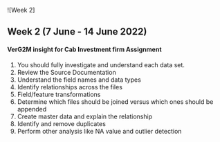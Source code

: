 ![Week 2]
## Week 2 (7 June - 14 June 2022)

#### VerG2M insight for Cab Investment firm Assignment 
1) You should fully investigate and understand each data set.
2) Review the Source Documentation
3) Understand the field names and data types
4) Identify relationships across the files
5) Field/feature transformations
6) Determine which files should be joined versus which ones should be appended
7) Create master data and explain the relationship
8) Identify and remove duplicates
9) Perform other analysis like NA value and outlier detection